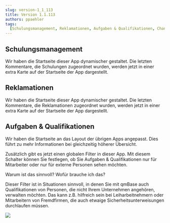 ```yaml
---
slug: version-1_1_113
title: Version 1.1.113
authors: ppaehler
tags:
  [Schulungsmanagement, Reklamationen, Aufgaben & Qualifikationen, Changelog]
---
```


## Schulungsmanagement

Wir haben die Startseite dieser App dynamischer gestaltet. Die letzten Kommentare, die Schulungen zugeordnet wurden, werden jetzt in einer extra Karte auf der Startseite der App dargestellt.

## Reklamationen

Wir haben die Startseite dieser App dynamischer gestaltet. Die letzten Kommentare, die Reklamationen zugeordnet wurden, werden jetzt in einer extra Karte auf der Startseite der App dargestellt.

## Aufgaben & Qualifikationen

Wir haben die Startseite an das Layout der übrigen Apps angepasst. Dies führt zu mehr Informationen bei gleichzeitig höherer Übersicht.

Zusätzlich gibt es jetzt einen globalen Filter in dieser App. Mit diesem Schalter können Sie festlegen, ob Sie Aufgaben & Qualifikationen nur für Mitarbeiter oder nur für externe Personen sehen möchten.

Warum ist das sinnvoll? Wofür brauche ich das?

Dieser Filter ist in Situationen sinnvoll, in denen Sie mit qmBase auch Qualifikationen von Personen, die nicht Ihrem Unternehmen angehören, verwalten möchten. Das kann z.B. hilfreich sein bei Leiharbeitnehmern oder Mitarbeitern von Fremdfirmen, die auch etwaige Sicherheitsunterweisungen durchlaufen müssen.

![](https://caqadmin.blob.core.windows.net/releasenotes/99-images/mceclip0.png)
